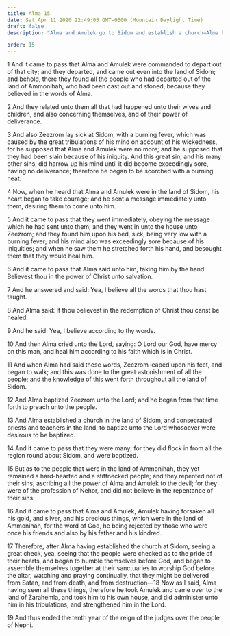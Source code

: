 ```yaml
---
title: Alma 15
date: Sat Apr 11 2020 22:49:05 GMT-0600 (Mountain Daylight Time)
draft: false
description: "Alma and Amulek go to Sidom and establish a church—Alma heals Zeezrom, who joins the Church—Many are baptized, and the Church prospers—Alma and Amulek go to Zarahemla. About 81 B.C."

order: 15
---
```

    
1 And it came to pass that Alma and Amulek were commanded to depart out of that city; and they departed, and came out even into the land of Sidom; and behold, there they found all the people who had departed out of the land of Ammonihah, who had been cast out and stoned, because they believed in the words of Alma.

2 And they related unto them all that had happened unto their wives and children, and also concerning themselves, and of their power of deliverance.

3 And also Zeezrom lay sick at Sidom, with a burning fever, which was caused by the great tribulations of his mind on account of his wickedness, for he supposed that Alma and Amulek were no more; and he supposed that they had been slain because of his iniquity. And this great sin, and his many other sins, did harrow up his mind until it did become exceedingly sore, having no deliverance; therefore he began to be scorched with a burning heat.

4 Now, when he heard that Alma and Amulek were in the land of Sidom, his heart began to take courage; and he sent a message immediately unto them, desiring them to come unto him.

5 And it came to pass that they went immediately, obeying the message which he had sent unto them; and they went in unto the house unto Zeezrom; and they found him upon his bed, sick, being very low with a burning fever; and his mind also was exceedingly sore because of his iniquities; and when he saw them he stretched forth his hand, and besought them that they would heal him.

6 And it came to pass that Alma said unto him, taking him by the hand: Believest thou in the power of Christ unto salvation.

7 And he answered and said: Yea, I believe all the words that thou hast taught.

8 And Alma said: If thou believest in the redemption of Christ thou canst be healed.

9 And he said: Yea, I believe according to thy words.

10 And then Alma cried unto the Lord, saying: O Lord our God, have mercy on this man, and heal him according to his faith which is in Christ.

11 And when Alma had said these words, Zeezrom leaped upon his feet, and began to walk; and this was done to the great astonishment of all the people; and the knowledge of this went forth throughout all the land of Sidom.

12 And Alma baptized Zeezrom unto the Lord; and he began from that time forth to preach unto the people.

13 And Alma established a church in the land of Sidom, and consecrated priests and teachers in the land, to baptize unto the Lord whosoever were desirous to be baptized.

14 And it came to pass that they were many; for they did flock in from all the region round about Sidom, and were baptized.

15 But as to the people that were in the land of Ammonihah, they yet remained a hard-hearted and a stiffnecked people; and they repented not of their sins, ascribing all the power of Alma and Amulek to the devil; for they were of the profession of Nehor, and did not believe in the repentance of their sins.

16 And it came to pass that Alma and Amulek, Amulek having forsaken all his gold, and silver, and his precious things, which were in the land of Ammonihah, for the word of God, he being rejected by those who were once his friends and also by his father and his kindred.

17 Therefore, after Alma having established the church at Sidom, seeing a great check, yea, seeing that the people were checked as to the pride of their hearts, and began to humble themselves before God, and began to assemble themselves together at their sanctuaries to worship God before the altar, watching and praying continually, that they might be delivered from Satan, and from death, and from destruction—18 Now as I said, Alma having seen all these things, therefore he took Amulek and came over to the land of Zarahemla, and took him to his own house, and did administer unto him in his tribulations, and strengthened him in the Lord.

19 And thus ended the tenth year of the reign of the judges over the people of Nephi.
